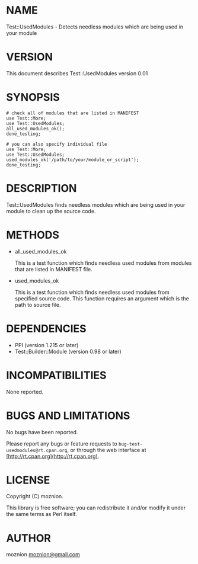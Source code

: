 # NAME

Test::UsedModules - Detects needless modules which are being used in your module



# VERSION

This document describes Test::UsedModules version 0.01



# SYNOPSIS

    # check all of modules that are listed in MANIFEST
    use Test::More;
    use Test::UsedModules;
    all_used_modules_ok();
    done_testing;

    # you can also specify individual file
    use Test::More;
    use Test::UsedModules;
    used_modules_ok('/path/to/your/module_or_script');
    done_testing;



# DESCRIPTION

Test::UsedModules finds needless modules which are being used in your module to clean up the source code.



# METHODS

- all\_used\_modules\_ok

    This is a test function which finds needless used modules from modules that are listed in MANIFEST file.

- used\_modules\_ok

    This is a test function which finds needless used modules from specified source code.
    This function requires an argument which is the path to source file.

# DEPENDENCIES

- PPI (version 1.215 or later)
- Test::Builder::Module (version 0.98 or later)



# INCOMPATIBILITIES

None reported.



# BUGS AND LIMITATIONS

No bugs have been reported.

Please report any bugs or feature requests to
`bug-test-usedmodules@rt.cpan.org`, or through the web interface at
[http://rt.cpan.org](http://rt.cpan.org).



# LICENSE

Copyright (C) moznion.

This library is free software; you can redistribute it and/or modify
it under the same terms as Perl itself.



# AUTHOR

moznion <moznion@gmail.com>
